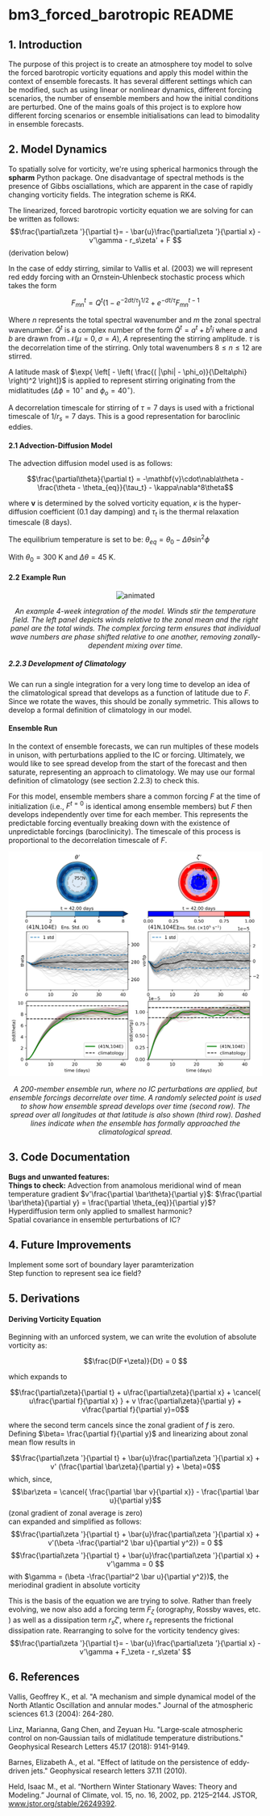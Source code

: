 # bm3_forced_barotropic README

## 1. Introduction
The purpose of this project is to create an atmosphere toy model to solve the forced barotropic vorticity equations and apply this model within the context of ensemble forecasts. It has several different settings which can be modified, such as using linear or nonlinear dynamics, different forcing scenarios, the number of ensemble members and how the initial conditions are perturbed. One of the mains goals of this project is to explore how different forcing scenarios or ensemble initialisations can lead to bimodality in ensemble forecasts.

## 2. Model Dynamics
To spatially solve for vorticity, we're using spherical harmonics through the **spharm** Python package. One disadvantage of spectral methods is the presence of Gibbs osciallations, which are apparent in the case of rapidly changing vorticity fields. The integration scheme is RK4.

The linearized, forced barotropic vorticity equation we are solving for can be written as follows:
$$\frac{\partial\zeta '}{\partial t}= - \bar{u}\frac{\partial\zeta '}{\partial x} - v'\gamma - r_s\zeta' + F $$
(derivation below)

In the case of eddy stirring, similar to Vallis et al. (2003) we will represent red eddy forcing with an Ornstein‐Uhlenbeck stochastic process which takes the form

$$ F_{mn}^{t} = Q^{t} ( 1 - e^{-2dt/\tau} )^{1/2} + e^{-dt/\tau}F_{mn}^{t-1} $$

Where $n$ represents the total spectral wavenumber and $m$ the zonal spectral wavenumber. $\tilde{Q}^t$ is a complex number of the form $\tilde{Q}^t = a^t+ b^t i$ where $a$ and $b$ are drawn from $\mathcal{N}(\mu=0,\sigma=A)$, $A$ representing the stirring amplitude. $\tau$ is the decorrelation time of the stirring. Only total wavenumbers $8\le n \le 12$ are stirred. 

A latitude mask of  $\exp{ \left[ - \left( \frac{( |\phi| - \phi_o)}{\Delta\phi} \right)^2 \right]}$ is applied to represent stirring originating from the midlatitudes ($\Delta\phi=10^\circ$ and $\phi_o=40^\circ$).

A decorrelation timescale for stirring of $\tau=7$ days is used with a frictional timescale of $1/r_s = 7$ days. This is a good representation for baroclinic eddies.


#### 2.1 Advection-Diffusion Model
The advection diffusion model used is as follows:

$$\frac{\partial\theta}{\partial t} = -\mathbf{v}\cdot\nabla\theta - \frac{\theta - \theta_{eq}}{\tau_t} - \kappa\nabla^8\theta$$

where $\mathbf{v}$ is determined by the solved vorticity equation, $\kappa$ is the hyper-diffusion coefficient (0.1 day damping) and $\tau_t$ is the thermal relaxation timescale (8 days). 

The equilibrium temperature is set to be:
$\theta_{eq} = \theta_0 - \Delta\theta\sin^2\phi$

With $\theta_0 = 300$ K and $\Delta\theta=45$ K. 


#### 2.2 Example Run

<p align="center">
  <img src="https://github.com/cdb227/bm3_forced_barotropic/blob/main/images/overview.gif" alt="animated" />
</p>
<p align="center">
  <em>An example 4-week integration of the model. Winds stir the temperature field. The left panel depicts winds relative to the zonal mean and the right panel are the total winds. The complex forcing term ensures that individual wave numbers are phase shifted relative to one another, removing zonally-dependent mixing over time.</em>
</p>


##### 2.2.3 Development of Climatology

We can run a single integration for a very long time to develop an idea of the climatological spread that develops as a function of latitude due to $F$. Since we rotate the waves, this should be zonally symmetric. This allows to develop a formal definition of climatology in our model.

#### Ensemble Run

In the context of ensemble forecasts, we can run multiples of these models in unison, with perturbations applied to the IC or forcing. Ultimately, we would like to see spread develop from the start of the forecast and then saturate, representing an approach to climatology. We may use our formal definition of climatology (see section 2.2.3) to check this.

For this model, ensemble members share a common forcing $F$ at the time of initialization (i.e., $F^{t=0}$ is identical among ensemble members) but $F$ then develops independently over time for each member. This represents the predictable forcing eventually breaking down with the existence of unpredictable forcings (baroclinicity). The timescale of this process is proportional to the decorrelation timescale of $F$.


<p align="center">
  <img src="https://github.com/cdb227/bm3_forced_barotropic/blob/main/images/ensemble_sim.png"  />
</p>
<p align="center">
  <em>
  A 200-member ensemble run, where no IC perturbations are applied, but ensemble forcings decorrelate over time. A randomly selected point is used to show how ensemble spread develops over time (second row). The spread over all longitudes at that latitude is also shown (third row). Dashed lines indicate when the ensemble has formally approached the climatological spread. 
  </em>
</p>



## 3. Code Documentation

**Bugs and unwanted features:**<br>
**Things to check:** Advection from anamolous meridional wind of mean temperature gradient $v'\frac{\partial \bar\theta}{\partial y}$: $\frac{\partial \bar\theta}{\partial y} = \frac{\partial \theta_{eq}}{\partial y}$?
<br>
Hyperdiffusion term only applied to smallest harmonic? <br>
Spatial covariance in ensemble perturbations of IC?

## 4. Future Improvements
Implement some sort of boundary layer paramterization <br>
Step function to represent sea ice field?

## 5. Derivations

#### Deriving Vorticity Equation

Beginning with an unforced system, we can write the evolution of absolute vorticity as:

$$\frac{D(F+\zeta)}{Dt} = 0 $$

which expands to

$$\frac{\partial\zeta}{\partial t} + u\frac{\partial\zeta}{\partial x} + \cancel{ u\frac{\partial f}{\partial x} } + v \frac{\partial\zeta}{\partial y} + v\frac{\partial f}{\partial y}=0$$

where the second term cancels since the zonal gradient of $f$ is zero. <br>
Defining $\beta= \frac{\partial f}{\partial y}$ and linearizing about zonal mean flow results in

$$\frac{\partial\zeta '}{\partial t} + \bar{u}\frac{\partial\zeta '}{\partial x} + v' (\frac{\partial \bar\zeta}{\partial y} + \beta)=0$$
which, since, 
$$\bar\zeta = \cancel{ \frac{\partial \bar v}{\partial x}} - \frac{\partial \bar u}{\partial y}$$
(zonal gradient of zonal average is zero)<br>
can expanded and simplified as follows:
$$\frac{\partial\zeta '}{\partial t} + \bar{u}\frac{\partial\zeta '}{\partial x} + v'(\beta -\frac{\partial^2 \bar u}{\partial y^2}) = 0 $$
$$\frac{\partial\zeta '}{\partial t} + \bar{u}\frac{\partial\zeta '}{\partial x} + v'\gamma = 0 $$
with $\gamma = (\beta -\frac{\partial^2 \bar u}{\partial y^2})$, the meriodinal gradient in absolute vorticity <br>

This is the basis of the equation we are trying to solve. Rather than freely evolving, we now also add a forcing term $F_\zeta$ (orography, Rossby waves, etc. ) as well as a dissipation term $r_s\zeta'$, where $r_s$ represents the frictional dissipation rate. Rearranging to solve for the vorticity tendency gives:
$$\frac{\partial\zeta '}{\partial t}= - \bar{u}\frac{\partial\zeta '}{\partial x} - v'\gamma + F_\zeta - r_s\zeta' $$

<!-- #### Reproducing L18 climatology -->
<!-- ![Figure 1b of Linz et al (2018), representing the climatology produced by their advection-diffusion model](images/L18_fig1b.PNG) -->

<!-- ![An integration of our model](images/L18_singlerun.png) -->



## 6. References

Vallis, Geoffrey K., et al. "A mechanism and simple dynamical model of the North Atlantic Oscillation and annular modes." Journal of the atmospheric sciences 61.3 (2004): 264-280.

Linz, Marianna, Gang Chen, and Zeyuan Hu. "Large‐scale atmospheric control on non‐Gaussian tails of midlatitude temperature distributions." Geophysical Research Letters 45.17 (2018): 9141-9149.

Barnes, Elizabeth A., et al. "Effect of latitude on the persistence of eddy‐driven jets." Geophysical research letters 37.11 (2010).

Held, Isaac M., et al. “Northern Winter Stationary Waves: Theory and Modeling.” Journal of Climate, vol. 15, no. 16, 2002, pp. 2125–2144. JSTOR, www.jstor.org/stable/26249392.












